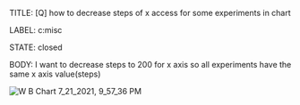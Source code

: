 TITLE:
[Q] how to decrease steps of x access for some experiments in chart

LABEL:
c:misc

STATE:
closed

BODY:
I want to decrease steps to 200 for x axis so all experiments have the same x axis value(steps)

![W B Chart 7_21_2021, 9_57_36 PM](https://user-images.githubusercontent.com/35992924/126552112-cc693ffe-90cf-4fbb-92ef-b4bd988360bd.png)



